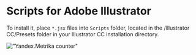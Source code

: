# Scripts for Adobe Illustrator

To install it, place `*.jsx` files into `Scripts` folder, located in the
/lllustrator CC/Presets folder in your lllustrator CC installation directory.

!["Yandex.Metrika counter"](https://mc.yandex.ru/watch/24876635) 

